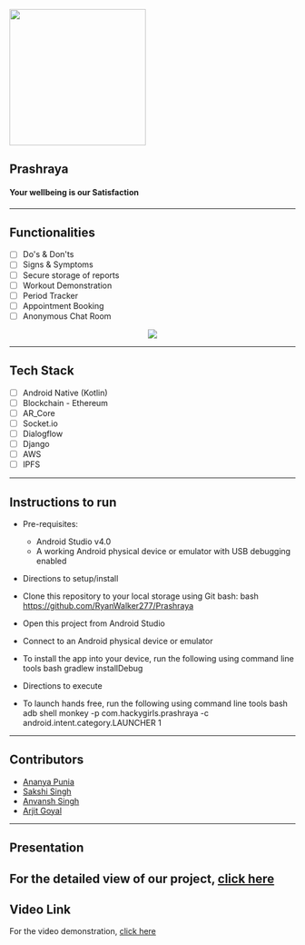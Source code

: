 <p align="left">
	<img width="240" src="https://github.com/ananyapunia28/Prashraya-1/blob/main/images/logo.png" />
	</p>

<p align="center">
	<h2 align="left"> Prashraya </h2>
	<h4 align="left"> Your wellbeing is our Satisfaction <h4>
</p>

---

## Functionalities
- [ ]  Do's & Don'ts
- [ ]  Signs & Symptoms
- [ ]  Secure storage of reports
- [ ]  Workout Demonstration
- [ ]  Period Tracker
- [ ]  Appointment Booking
- [ ]  Anonymous Chat Room

<p align="center">
  <img src="https://github.com/ananyapunia28/Prashraya-1/blob/main/images/Mobile_App.png" />
</p>

------------

## Tech Stack
- [ ]  Android Native (Kotlin)
- [ ]  Blockchain - Ethereum
- [ ]  AR_Core
- [ ]  Socket.io
- [ ]  Dialogflow
- [ ]  Django
- [ ]  AWS
- [ ]  IPFS

-------------


## Instructions to run

* Pre-requisites:
	-  Android Studio v4.0
	-  A working Android physical device or emulator with USB debugging enabled

* Directions to setup/install
- Clone this repository to your local storage using Git bash:
bash
https://github.com/RyanWalker277/Prashraya

- Open this project from Android Studio
- Connect to an Android physical device or emulator
- To install the app into your device, run the following using command line tools
bash
gradlew installDebug


* Directions to execute
-  To launch hands free, run the following using command line tools
	bash
	adb shell monkey -p com.hackygirls.prashraya -c android.intent.category.LAUNCHER 1
	

---

## Contributors
* [Ananya Punia](https://github.com/ananyapunia28)
* [Sakshi Singh](https://github.com/1539sakshi)
* [Anvansh Singh](https://github.com/ryanwalker277)
* [Arjit Goyal](https://github.com/arjit1704)
---
## Presentation 
For the detailed view of our project, [click here](https://www.canva.com/design/DAFHuTMEE7Q/q8aFE5fanSBwQfeo01NUnw/view?utm_content=DAFHuTMEE7Q&utm_campaign=designshare&utm_medium=link2&utm_source=sharebutton)
---
## Video Link
For the video demonstration, [click here](https://drive.google.com/file/d/1z9kvXkhFmRpOM2p4jX48LH106TmOCiH3/view?usp=sharing)
